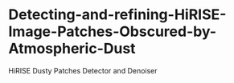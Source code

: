 # Detecting-and-refining-HiRISE-Image-Patches-Obscured-by-Atmospheric-Dust
HiRISE Dusty Patches Detector and Denoiser
